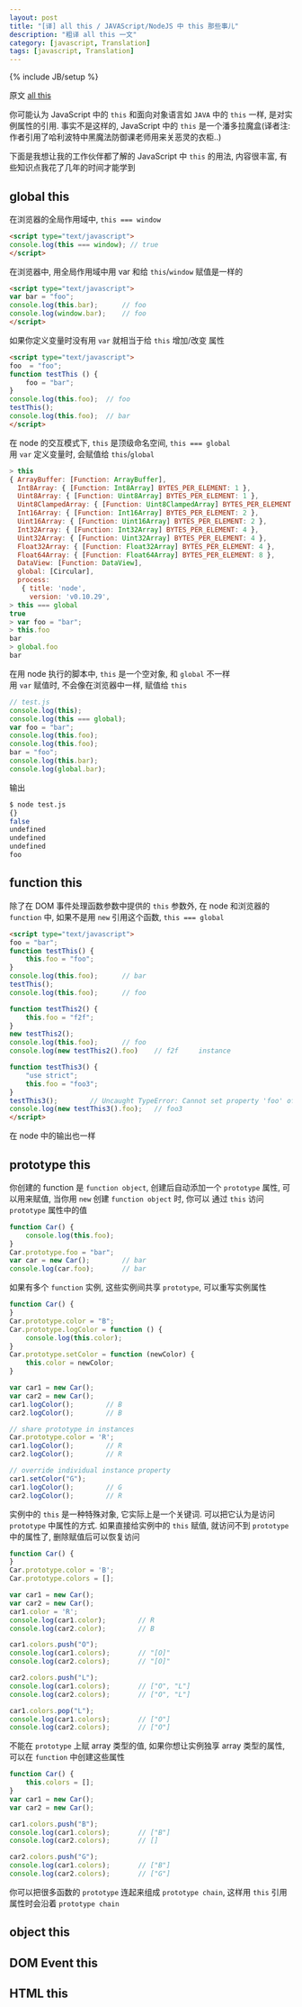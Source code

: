 ```yaml
---
layout: post
title: "[译] all this / JAVAScript/NodeJS 中 this 那些事儿"
description: "粗译 all this 一文"
category: [javascript, Translation]
tags: [javascript, Translation]
---
```

{% include JB/setup %}

原文 [all this](http://bjorn.tipling.com/all-this)

你可能认为 JavaScript 中的 `this` 和面向对象语言如 `JAVA` 中的 `this` 一样, 是对实例属性的引用.
事实不是这样的, JavaScript 中的 `this` 是一个潘多拉魔盒(译者注: 作者引用了哈利波特中黑魔法防御课老师用来关恶灵的衣柜..)

下面是我想让我的工作伙伴都了解的 JavaScript 中 `this` 的用法, 内容很丰富, 有些知识点我花了几年的时间才能学到

## global this

在浏览器的全局作用域中, `this === window`

```html
<script type="text/javascript">
console.log(this === window); // true
</script>
```

在浏览器中, 用全局作用域中用 var 和给 `this`/`window` 赋值是一样的

```html
<script type="text/javascript">
var bar = "foo";
console.log(this.bar);      // foo
console.log(window.bar);    // foo
</script>
```

如果你定义变量时没有用 `var` 就相当于给 `this` 增加/改变 属性

```html
<script type="text/javascript">
foo  = "foo";
function testThis () {
    foo = "bar";
}
console.log(this.foo);  // foo
testThis();
console.log(this.foo);  // bar
</script>
```

在 node 的交互模式下, `this` 是顶级命名空间, `this === global`  
用 `var` 定义变量时, 会赋值给 `this`/`global`

```js
> this
{ ArrayBuffer: [Function: ArrayBuffer],
  Int8Array: { [Function: Int8Array] BYTES_PER_ELEMENT: 1 },
  Uint8Array: { [Function: Uint8Array] BYTES_PER_ELEMENT: 1 },
  Uint8ClampedArray: { [Function: Uint8ClampedArray] BYTES_PER_ELEMENT: 1 },
  Int16Array: { [Function: Int16Array] BYTES_PER_ELEMENT: 2 },
  Uint16Array: { [Function: Uint16Array] BYTES_PER_ELEMENT: 2 },
  Int32Array: { [Function: Int32Array] BYTES_PER_ELEMENT: 4 },
  Uint32Array: { [Function: Uint32Array] BYTES_PER_ELEMENT: 4 },
  Float32Array: { [Function: Float32Array] BYTES_PER_ELEMENT: 4 },
  Float64Array: { [Function: Float64Array] BYTES_PER_ELEMENT: 8 },
  DataView: [Function: DataView],
  global: [Circular],
  process: 
   { title: 'node',
     version: 'v0.10.29',
> this === global
true
> var foo = "bar";
> this.foo
bar
> global.foo
bar
```

在用 node 执行的脚本中, `this` 是一个空对象, 和 `global` 不一样  
用 `var` 赋值时, 不会像在浏览器中一样, 赋值给 `this`

```js
// test.js
console.log(this);
console.log(this === global);
var foo = "bar";
console.log(this.foo);
console.log(this.foo);
bar = "foo";
console.log(this.bar);
console.log(global.bar);
```

输出

```sh
$ node test.js
{}
false
undefined
undefined
undefined
foo
```

## function this

除了在 DOM 事件处理函数参数中提供的 `this` 参数外, 在 node 和浏览器的 `function` 中,
如果不是用 `new` 引用这个函数, `this === global`

```html
<script type="text/javascript">
foo = "bar";
function testThis() {
    this.foo = "foo";
}
console.log(this.foo);      // bar
testThis();
console.log(this.foo);      // foo

function testThis2() {
    this.foo = "f2f";
}
new testThis2();
console.log(this.foo);      // foo
console.log(new testThis2().foo)    // f2f     instance

function testThis3() {
    "use strict";
    this.foo = "foo3";
}
testThis3();        // Uncaught TypeError: Cannot set property 'foo' of undefined
console.log(new testThis3().foo);   // foo3
</script>
```

在 node 中的输出也一样

## prototype this

你创建的 function 是 `function object`, 创建后自动添加一个 `prototype` 属性, 可以用来赋值, 当你用 `new` 创建 `function object`
时, 你可以 通过 `this` 访问 `prototype` 属性中的值

```js
function Car() {
    console.log(this.foo);
}
Car.prototype.foo = "bar";
var car = new Car();        // bar
console.log(car.foo);       // bar
```

如果有多个 `function` 实例, 这些实例间共享 `prototype`, 可以重写实例属性

```js
function Car() {
}
Car.prototype.color = "B";
Car.prototype.logColor = function () {
    console.log(this.color);
}
Car.prototype.setColor = function (newColor) {
    this.color = newColor;
}

var car1 = new Car();
var car2 = new Car();
car1.logColor();        // B
car2.logColor();        // B

// share prototype in instances
Car.prototype.color = 'R';
car1.logColor();        // R
car2.logColor();        // R

// override individual instance property
car1.setColor("G");
car1.logColor();        // G
car2.logColor();        // R
```

实例中的 `this` 是一种特殊对象, 它实际上是一个关键词. 可以把它认为是访问 `prototype` 中属性的方式. 
如果直接给实例中的 `this` 赋值, 就访问不到 `prototype` 中的属性了, 删除赋值后可以恢复访问

```js
function Car() {
}
Car.prototype.color = 'B';
Car.prototype.colors = [];

var car1 = new Car();
var car2 = new Car();
car1.color = 'R';
console.log(car1.color);        // R
console.log(car2.color);        // B

car1.colors.push("O");
console.log(car1.colors);       // "[O]"
console.log(car2.colors);       // "[O]"

car2.colors.push("L");
console.log(car1.colors);       // ["O", "L"]
console.log(car2.colors);       // ["O", "L"]

car1.colors.pop("L");
console.log(car1.colors);       // ["O"]
console.log(car2.colors);       // ["O"]
```

不能在 `prototype` 上赋 array 类型的值, 如果你想让实例独享 array 类型的属性, 可以在 `function` 中创建这些属性

```js
function Car() {
    this.colors = [];
}
var car1 = new Car();
var car2 = new Car();

car1.colors.push("B");
console.log(car1.colors);       // ["B"]
console.log(car2.colors);       // []

car2.colors.push("G");
console.log(car1.colors);       // ["B"]
console.log(car2.colors);       // ["G"]
```

你可以把很多函数的 `prototype` 连起来组成 `prototype chain`, 这样用 `this` 引用属性时会沿着 `prototype chain` 

## object this

## DOM Event this

## HTML this
